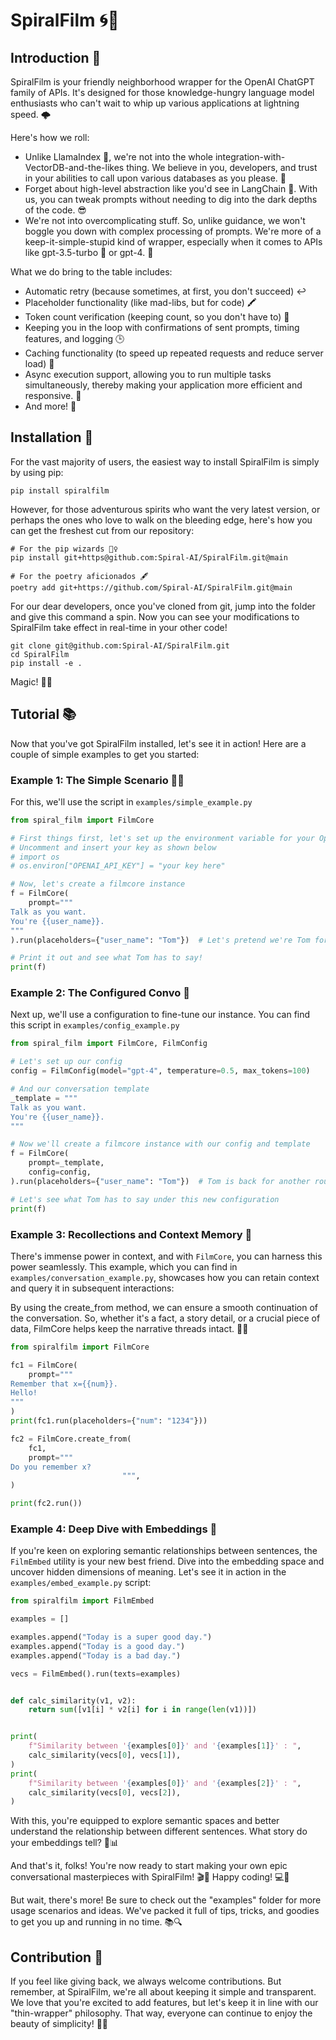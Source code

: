 # SpiralFilm 🌀🎥
## Introduction 🚀
SpiralFilm is your friendly neighborhood wrapper for the OpenAI ChatGPT family of APIs. It's designed for those knowledge-hungry language model enthusiasts who can't wait to whip up various applications at lightning speed. 🌩️

Here's how we roll:

- Unlike LlamaIndex 🦙, we're not into the whole integration-with-VectorDB-and-the-likes thing. We believe in you, developers, and trust in your abilities to call upon various databases as you please. 💪
- Forget about high-level abstraction like you'd see in LangChain 🔗. With us, you can tweak prompts without needing to dig into the dark depths of the code. 😎
- We're not into overcomplicating stuff. So, unlike guidance, we won't boggle you down with complex processing of prompts. We're more of a keep-it-simple-stupid kind of wrapper, especially when it comes to APIs like gpt-3.5-turbo 🚀 or gpt-4. 🤖

What we do bring to the table includes:

- Automatic retry (because sometimes, at first, you don't succeed) ↩️
- Placeholder functionality (like mad-libs, but for code) 🖍️
- Token count verification (keeping count, so you don't have to) 🔢
- Keeping you in the loop with confirmations of sent prompts, timing features, and logging 🕒
- Caching functionality (to speed up repeated requests and reduce server load) 🚀
- Async execution support, allowing you to run multiple tasks simultaneously, thereby making your application more efficient and responsive. 👾
- And more! 🎉

## Installation 🔧

For the vast majority of users, the easiest way to install SpiralFilm is simply by using pip:
```
pip install spiralfilm
```

However, for those adventurous spirits who want the very latest version, or perhaps the ones who love to walk on the bleeding edge, here's how you can get the freshest cut from our repository:

```
# For the pip wizards 🧙‍♀️
pip install git+https@github.com:Spiral-AI/SpiralFilm.git@main

# For the poetry aficionados 🖋️
poetry add git+https://github.com/Spiral-AI/SpiralFilm.git@main
```

For our dear developers, once you've cloned from git, jump into the folder and give this command a spin. Now you can see your modifications to SpiralFilm take effect in real-time in your other code! 

```
git clone git@github.com:Spiral-AI/SpiralFilm.git
cd SpiralFilm
pip install -e .
```
Magic! 🎩✨

## Tutorial 📚

Now that you've got SpiralFilm installed, let's see it in action! Here are a couple of simple examples to get you started:

### Example 1: The Simple Scenario 🏄‍♀️
For this, we'll use the script in `examples/simple_example.py`

```python
from spiral_film import FilmCore

# First things first, let's set up the environment variable for your OpenAI API key
# Uncomment and insert your key as shown below
# import os
# os.environ["OPENAI_API_KEY"] = "your key here"

# Now, let's create a filmcore instance
f = FilmCore(
    prompt="""
Talk as you want.
You're {{user_name}}.
"""
).run(placeholders={"user_name": "Tom"})  # Let's pretend we're Tom for this one

# Print it out and see what Tom has to say!
print(f)
```

### Example 2: The Configured Convo 🤖
Next up, we'll use a configuration to fine-tune our instance. You can find this script in `examples/config_example.py`

```python
from spiral_film import FilmCore, FilmConfig

# Let's set up our config
config = FilmConfig(model="gpt-4", temperature=0.5, max_tokens=100)

# And our conversation template
_template = """
Talk as you want.
You're {{user_name}}.
"""

# Now we'll create a filmcore instance with our config and template
f = FilmCore(
    prompt=_template,
    config=config,
).run(placeholders={"user_name": "Tom"})  # Tom is back for another round!

# Let's see what Tom has to say under this new configuration
print(f)
```

### Example 3: Recollections and Context Memory 🧠
There's immense power in context, and with `FilmCore`, you can harness this power seamlessly. This example, which you can find in `examples/conversation_example.py`, showcases how you can retain context and query it in subsequent interactions:


By using the create_from method, we can ensure a smooth continuation of the conversation. So, whether it's a fact, a story detail, or a crucial piece of data, FilmCore helps keep the narrative threads intact. 🧵📖
```python
from spiralfilm import FilmCore

fc1 = FilmCore(
    prompt="""
Remember that x={{num}}.
Hello!
"""
)
print(fc1.run(placeholders={"num": "1234"}))

fc2 = FilmCore.create_from(
    fc1,
    prompt="""
Do you remember x?
                         """,
)

print(fc2.run())

```


### Example 4: Deep Dive with Embeddings 🌊
If you're keen on exploring semantic relationships between sentences, the `FilmEmbed` utility is your new best friend. Dive into the embedding space and uncover hidden dimensions of meaning. Let's see it in action in the `examples/embed_example.py` script:
```python
from spiralfilm import FilmEmbed

examples = []

examples.append("Today is a super good day.")
examples.append("Today is a good day.")
examples.append("Today is a bad day.")

vecs = FilmEmbed().run(texts=examples)


def calc_similarity(v1, v2):
    return sum([v1[i] * v2[i] for i in range(len(v1))])


print(
    f"Similarity between '{examples[0]}' and '{examples[1]}' : ",
    calc_similarity(vecs[0], vecs[1]),
)
print(
    f"Similarity between '{examples[0]}' and '{examples[2]}' : ",
    calc_similarity(vecs[0], vecs[2]),
)

```

With this, you're equipped to explore semantic spaces and better understand the relationship between different sentences. What story do your embeddings tell? 🧐📊

And that's it, folks! You're now ready to start making your own epic conversational masterpieces with SpiralFilm! 🎬🍿 Happy coding! 💻🚀

But wait, there's more! Be sure to check out the "examples" folder for more usage scenarios and ideas. We've packed it full of tips, tricks, and goodies to get you up and running in no time. 📚🔍

## Contribution 🤝

If you feel like giving back, we always welcome contributions. But remember, at SpiralFilm, we're all about keeping it simple and transparent. We love that you're excited to add features, but let's keep it in line with our "thin-wrapper" philosophy. That way, everyone can continue to enjoy the beauty of simplicity! 💖🌐